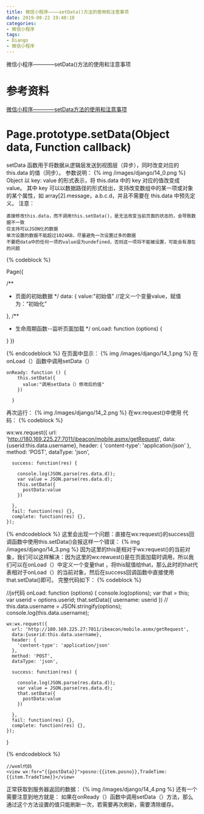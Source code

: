 ```yaml
---
title: 微信小程序————setData()方法的使用和注意事项
date: 2019-08-22 19:40:18
categories:
- 微信小程序
tags:
- Diango
- 微信小程序
---
```

微信小程序————setData()方法的使用和注意事项
<!-- more -->
# 参考资料
[微信小程序————setData方法的使用和注意事项](https://benpaodewoniu.github.io/2019/08/23/django16/)
# Page.prototype.setData(Object data, Function callback)
setData 函数用于将数据从逻辑层发送到视图层（异步），同时改变对应的 this.data 的值（同步）。 
参数说明： 
{% img /images/django/14_0.png %}
Object 以 key: value 的形式表示，将 this.data 中的 key 对应的值改变成 value。
其中 key 可以以数据路径的形式给出，支持改变数组中的某一项或对象的某个属性，如 array[2].message，a.b.c.d，并且不需要在 this.data 中预先定义。
注意：

	直接修改this.data，而不调用this.setData()，是无法改变当前页面的状态的，会导致数据不一致
	仅支持可以JSON化的数据
	单次设置的数据不能超过1024KB，尽量避免一次设置过多的数据
	不要把data中的任何一项的value设为undefined，否则这一项将不能被设置，可能会有潜在的问题

{% codeblock %}

Page({

  /**
   * 页面的初始数据
   */
 data: {
    value:"初始值"    //定义一个变量value，赋值为：“初始化”

  },
   /**
   * 生命周期函数--监听页面加载
   */
  onLoad: function (options) {

  }
  })

{% endcodeblock %}
在页面中显示：
{% img /images/django/14_1.png %}
在onLoad（）函数中调用setData（）

	onReady: function () {
		this.setData({
		  value:"调用setData（）修改后的值"
		})

	  }
	  
再次运行： 
{% img /images/django/14_2.png %}
在wx:request()中使用
代码：
{% codeblock %}

wx:wx.request({
      url: 'http://180.169.225.27:7011/ibeacon/mobile.asmx/getRequest',
      data:{userid:this.data.username},
      header: {
        'content-type': 'application/json'
      },
      method: 'POST',
      dataType: 'json',

      success: function(res) {

        console.log(JSON.parse(res.data.d));  
        var value = JSON.parse(res.data.d);
        this.setData({
          postData:value
        })

      },
      fail: function(res) {},
      complete: function(res) {},
    });

{% endcodeblock %}
这里会出现一个问题：直接在wx:request()的success回调函数中使用this.setData()会报这样一个错误：
{% img /images/django/14_3.png %}
因为这里的this是相对于wx:request()的当前对象，我们可以这样解决：因为这里的wx:rewuest()是在页面加载时调用，所以我们可以在onLoad（）中定义一个变量that ，将this赋值给that，那么此时的that代表相对于onLoad（）的当前对象，然后在success回调函数中直接使用that.setData()即可。
完整代码如下：
{% codeblock %}

//js代码
onLoad: function (options) {
    console.log(options);
    var that = this;
    var userid = options.userid;
    that.setData({
      username: userid
    })
    // this.data.username = JSON.stringify(options);
    console.log(this.data.username);

    wx:wx.request({
      url: 'http://180.169.225.27:7011/ibeacon/mobile.asmx/getRequest',
      data:{userid:this.data.username},
      header: {
        'content-type': 'application/json'
      },
      method: 'POST',
      dataType: 'json',

      success: function(res) {

        console.log(JSON.parse(res.data.d));  
        var value = JSON.parse(res.data.d);
        that.setData({
          postData:value
        })

      },
      fail: function(res) {},
      complete: function(res) {},
    });
  }

{% endcodeblock %}

	//wxml代码
	<view wx:for="{{postData}}">posno:{{item.posno}},TradeTime:{{item.TradeTime}}</view>

正常获取到服务器返回的数据： 
{% img /images/django/14_4.png %}
还有一个需要注意到地方就是：
如果在onReady（）函数中调用setData（）方法，那么通过这个方法设置的值只能刷新一次，若需要再次刷新，需要清除缓存。
